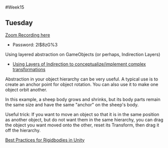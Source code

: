 #Week15

## Tuesday

[Zoom Recording here](https://NewSchool.zoom.us/rec/share/z50kH7Xu3WVJGrPuynDEA4w6EKrjeaa8g3AY-qFYmkwzzGY8ZVX3jSiDF7D8fNRN)
  + Password: 2l$8zG%3 

Using layered abstraction on GameObjects (or perhaps, Indirection Layers)
+ [Using Layers of Indirection to conceptualize/implement complex transformations](https://answers.unity.com/questions/44641/how-to-scale-a-parent-without-scaling-children.html)

Abstraction in your object hierarchy can be very useful. A typical use is to create an anchor point for object rotation. You can also use it to make one object orbit another.

In this example, a sheep body grows and shrinks, but its body parts remain the same size and have the same "anchor" on the sheep's body.

Useful trick: If you want to move an object so that it is in the same position as another object, but do not want them in the same hierarchy, you can drag the object you want moved onto the other, reset its Transform, then drag it off the hierarchy.

[Best Practices for Rigidbodies in Unity](https://digitalopus.ca/site/using-rigid-bodies-in-unity-everything-that-is-not-in-the-manual/)
